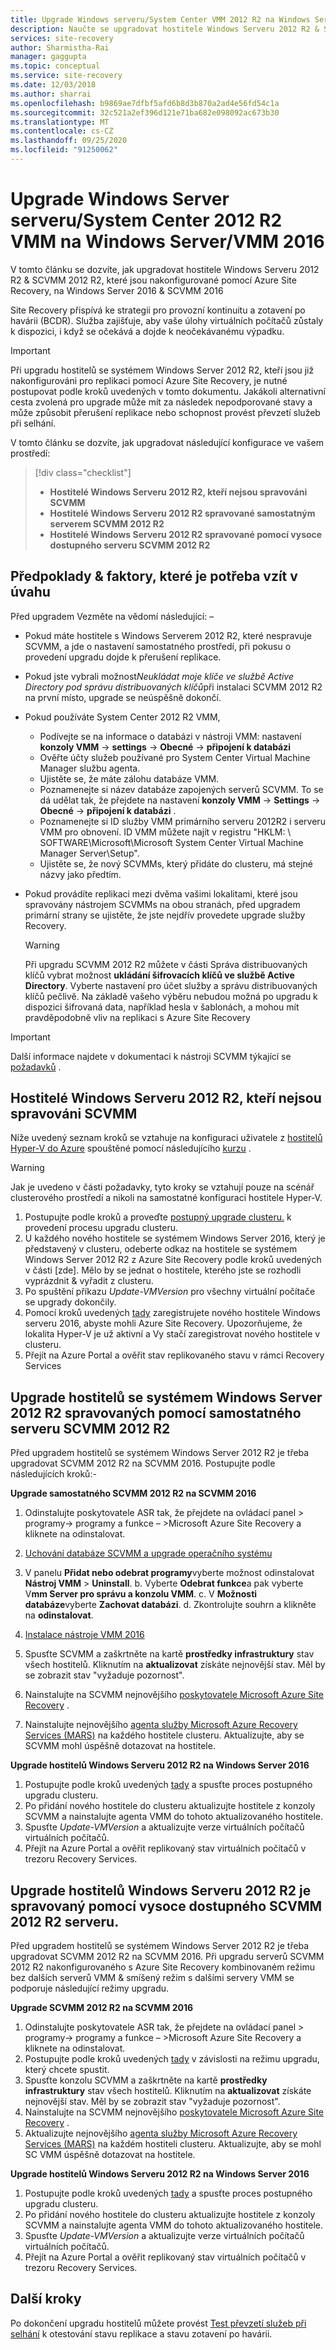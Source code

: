 ```yaml
---
title: Upgrade Windows serveru/System Center VMM 2012 R2 na Windows Server 2016-Azure Site Recovery
description: Naučte se upgradovat hostitele Windows Serveru 2012 R2 & SCVMM 2012 R2, které jsou nakonfigurované pomocí Azure Site Recovery, na Windows Server 2016 & SCVMM 2016.
services: site-recovery
author: Sharmistha-Rai
manager: gaggupta
ms.topic: conceptual
ms.service: site-recovery
ms.date: 12/03/2018
ms.author: sharrai
ms.openlocfilehash: b9869ae7dfbf5afd6b8d3b870a2ad4e56fd54c1a
ms.sourcegitcommit: 32c521a2ef396d121e71ba682e098092ac673b30
ms.translationtype: MT
ms.contentlocale: cs-CZ
ms.lasthandoff: 09/25/2020
ms.locfileid: "91250062"
---
```

# <a name="upgrade-windows-server-serversystem-center-2012-r2-vmm-to-windows-servervmm-2016"></a>Upgrade Windows Server serveru/System Center 2012 R2 VMM na Windows Server/VMM 2016 

V tomto článku se dozvíte, jak upgradovat hostitele Windows Serveru 2012 R2 & SCVMM 2012 R2, které jsou nakonfigurované pomocí Azure Site Recovery, na Windows Server 2016 & SCVMM 2016

Site Recovery přispívá ke strategii pro provozní kontinuitu a zotavení po havárii (BCDR). Služba zajišťuje, aby vaše úlohy virtuálních počítačů zůstaly k dispozici, i když se očekává a dojde k neočekávanému výpadku.

> [!IMPORTANT]
> Při upgradu hostitelů se systémem Windows Server 2012 R2, kteří jsou již nakonfigurováni pro replikaci pomocí Azure Site Recovery, je nutné postupovat podle kroků uvedených v tomto dokumentu. Jakákoli alternativní cesta zvolená pro upgrade může mít za následek nepodporované stavy a může způsobit přerušení replikace nebo schopnost provést převzetí služeb při selhání.


V tomto článku se dozvíte, jak upgradovat následující konfigurace ve vašem prostředí:

> [!div class="checklist"]
> * **Hostitelé Windows Serveru 2012 R2, kteří nejsou spravováni SCVMM** 
> * **Hostitelé Windows Serveru 2012 R2 spravované samostatným serverem SCVMM 2012 R2** 
> * **Hostitelé Windows Serveru 2012 R2 spravované pomocí vysoce dostupného serveru SCVMM 2012 R2**


## <a name="prerequisites--factors-to-consider"></a>Předpoklady & faktory, které je potřeba vzít v úvahu

Před upgradem Vezměte na vědomí následující: –

- Pokud máte hostitele s Windows Serverem 2012 R2, které nespravuje SCVMM, a jde o nastavení samostatného prostředí, při pokusu o provedení upgradu dojde k přerušení replikace.
- Pokud jste vybrali možnost*Neukládat moje klíče ve službě Active Directory pod správu distribuovaných klíčů*při instalaci SCVMM 2012 R2 na první místo, upgrade se neúspěšně dokončí.

- Pokud používáte System Center 2012 R2 VMM, 

    - Podívejte se na informace o databázi v nástroji VMM: nastavení **konzoly VMM**  ->  **settings**  ->  **Obecné**  ->  **připojení k databázi**
    - Ověřte účty služeb používané pro System Center Virtual Machine Manager službu agenta.
    - Ujistěte se, že máte zálohu databáze VMM.
    - Poznamenejte si název databáze zapojených serverů SCVMM. To se dá udělat tak, že přejdete na nastavení **konzoly VMM**  ->  **Settings**  ->  **Obecné**  ->  **připojení k databázi** .
    - Poznamenejte si ID služby VMM primárního serveru 2012R2 i serveru VMM pro obnovení. ID VMM můžete najít v registru "HKLM: \ SOFTWARE\Microsoft\Microsoft System Center Virtual Machine Manager Server\Setup".
    - Ujistěte se, že nový SCVMMs, který přidáte do clusteru, má stejné názvy jako předtím. 

- Pokud provádíte replikaci mezi dvěma vašimi lokalitami, které jsou spravovány nástrojem SCVMMs na obou stranách, před upgradem primární strany se ujistěte, že jste nejdřív provedete upgrade služby Recovery.
  > [!WARNING]
  > Při upgradu SCVMM 2012 R2 můžete v části Správa distribuovaných klíčů vybrat možnost **ukládání šifrovacích klíčů ve službě Active Directory**. Vyberte nastavení pro účet služby a správu distribuovaných klíčů pečlivě. Na základě vašeho výběru nebudou možná po upgradu k dispozici šifrovaná data, například hesla v šablonách, a mohou mít pravděpodobně vliv na replikaci s Azure Site Recovery

> [!IMPORTANT]
> Další informace najdete v dokumentaci k nástroji SCVMM týkající se [požadavků](/system-center/vmm/upgrade-vmm?view=sc-vmm-2016#requirements-and-limitations) .

## <a name="windows-server-2012-r2-hosts-which-arent-managed-by-scvmm"></a>Hostitelé Windows Serveru 2012 R2, kteří nejsou spravováni SCVMM 
Níže uvedený seznam kroků se vztahuje na konfiguraci uživatele z [hostitelů Hyper-V do Azure](./hyper-v-azure-architecture.md) spouštěné pomocí následujícího [kurzu](./hyper-v-prepare-on-premises-tutorial.md) .

> [!WARNING]
> Jak je uvedeno v části požadavky, tyto kroky se vztahují pouze na scénář clusterového prostředí a nikoli na samostatné konfiguraci hostitele Hyper-V.

1. Postupujte podle kroků a proveďte [postupný upgrade clusteru.](/windows-server/failover-clustering/cluster-operating-system-rolling-upgrade#cluster-os-rolling-upgrade-process) k provedení procesu upgradu clusteru.
2. U každého nového hostitele se systémem Windows Server 2016, který je představený v clusteru, odeberte odkaz na hostitele se systémem Windows Server 2012 R2 z Azure Site Recovery podle kroků uvedených v části [zde]. Mělo by se jednat o hostitele, kterého jste se rozhodli vyprázdnit & vyřadit z clusteru.
3. Po spuštění příkazu *Update-VMVersion* pro všechny virtuální počítače se upgrady dokončily. 
4. Pomocí kroků uvedených [tady](./hyper-v-azure-tutorial.md#set-up-the-source-environment) zaregistrujete nového hostitele Windows serveru 2016, abyste mohli Azure Site Recovery. Upozorňujeme, že lokalita Hyper-V je už aktivní a Vy stačí zaregistrovat nového hostitele v clusteru. 
5.  Přejít na Azure Portal a ověřit stav replikovaného stavu v rámci Recovery Services

## <a name="upgrade-windows-server-2012-r2-hosts-managed-by-stand-alone-scvmm-2012-r2-server"></a>Upgrade hostitelů se systémem Windows Server 2012 R2 spravovaných pomocí samostatného serveru SCVMM 2012 R2
Před upgradem hostitelů se systémem Windows Server 2012 R2 je třeba upgradovat SCVMM 2012 R2 na SCVMM 2016. Postupujte podle následujících kroků:-

**Upgrade samostatného SCVMM 2012 R2 na SCVMM 2016**

1.  Odinstalujte poskytovatele ASR tak, že přejdete na ovládací panel > programy-> programy a funkce – >Microsoft Azure Site Recovery a kliknete na odinstalovat.
2. [Uchování databáze SCVMM a upgrade operačního systému](/system-center/vmm/upgrade-vmm?view=sc-vmm-2016#back-up-and-upgrade-the-operating-system)
3. V panelu **Přidat nebo odebrat programy**vyberte možnost odinstalovat **Nástroj VMM**  >  **Uninstall**. b. Vyberte **Odebrat funkce**a pak vyberte V**mm Server pro správu a konzolu VMM**. c. V **Možnosti databáze**vyberte **Zachovat databázi**. d. Zkontrolujte souhrn a klikněte na **odinstalovat**.

4. [Instalace nástroje VMM 2016](/system-center/vmm/upgrade-vmm?view=sc-vmm-2016#install-vmm-2016)
5. Spusťte SCVMM a zaškrtněte na kartě **prostředky infrastruktury** stav všech hostitelů. Kliknutím na **aktualizovat** získáte nejnovější stav. Měl by se zobrazit stav "vyžaduje pozornost". 
17. Nainstalujte na SCVMM nejnovějšího [poskytovatele Microsoft Azure Site Recovery](https://aka.ms/downloaddra) .
16. Nainstalujte nejnovějšího [agenta služby Microsoft Azure Recovery Services (MARS)](https://aka.ms/latestmarsagent) na každého hostitele clusteru. Aktualizujte, aby se SCVMM mohl úspěšně dotazovat na hostitele.

**Upgrade hostitelů Windows Serveru 2012 R2 na Windows Server 2016**

1. Postupujte podle kroků uvedených [tady](/windows-server/failover-clustering/cluster-operating-system-rolling-upgrade#cluster-os-rolling-upgrade-process) a spusťte proces postupného upgradu clusteru. 
2. Po přidání nového hostitele do clusteru aktualizujte hostitele z konzoly SCVMM a nainstalujte agenta VMM do tohoto aktualizovaného hostitele.
3. Spusťte *Update-VMVersion* a aktualizujte verze virtuálních počítačů virtuálních počítačů. 
4.  Přejít na Azure Portal a ověřit replikovaný stav virtuálních počítačů v trezoru Recovery Services. 

## <a name="upgrade-windows-server-2012-r2-hosts-are-managed-by-highly-available-scvmm-2012-r2-server"></a>Upgrade hostitelů Windows Serveru 2012 R2 je spravovaný pomocí vysoce dostupného SCVMM 2012 R2 serveru.
Před upgradem hostitelů se systémem Windows Server 2012 R2 je třeba upgradovat SCVMM 2012 R2 na SCVMM 2016. Při upgradu serverů SCVMM 2012 R2 nakonfigurovaného s Azure Site Recovery kombinovaném režimu bez dalších serverů VMM & smíšený režim s dalšími servery VMM se podporuje následující režimy upgradu.

**Upgrade SCVMM 2012 R2 na SCVMM 2016**

1.  Odinstalujte poskytovatele ASR tak, že přejdete na ovládací panel > programy-> programy a funkce – >Microsoft Azure Site Recovery a kliknete na odinstalovat.
2. Postupujte podle kroků uvedených [tady](/system-center/vmm/upgrade-vmm?view=sc-vmm-2016#upgrade-a-standalone-vmm-server) v závislosti na režimu upgradu, který chcete spustit.
3. Spusťte konzolu SCVMM a zaškrtněte na kartě **prostředky infrastruktury** stav všech hostitelů. Kliknutím na **aktualizovat** získáte nejnovější stav. Měl by se zobrazit stav "vyžaduje pozornost".
4. Nainstalujte na SCVMM nejnovějšího [poskytovatele Microsoft Azure Site Recovery](https://aka.ms/downloaddra) .
5. Aktualizujte nejnovějšího [agenta služby Microsoft Azure Recovery Services (MARS)](https://aka.ms/latestmarsagent) na každém hostiteli clusteru. Aktualizujte, aby se mohl SC VMM úspěšně dotazovat na hostitele.


**Upgrade hostitelů Windows Serveru 2012 R2 na Windows Server 2016**

1. Postupujte podle kroků uvedených [tady](/windows-server/failover-clustering/cluster-operating-system-rolling-upgrade#cluster-os-rolling-upgrade-process) a spusťte proces postupného upgradu clusteru.
2. Po přidání nového hostitele do clusteru aktualizujte hostitele z konzoly SCVMM a nainstalujte agenta VMM do tohoto aktualizovaného hostitele.
3. Spusťte *Update-VMVersion* a aktualizujte verze virtuálních počítačů virtuálních počítačů. 
4.  Přejít na Azure Portal a ověřit replikovaný stav virtuálních počítačů v trezoru Recovery Services. 

## <a name="next-steps"></a>Další kroky
Po dokončení upgradu hostitelů můžete provést [Test převzetí služeb při selhání](tutorial-dr-drill-azure.md) k otestování stavu replikace a stavu zotavení po havárii.

